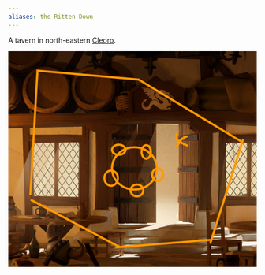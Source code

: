 ```yaml
---
aliases: the Ritten Down
---
```

A tavern in north-eastern [Cleoro](Cleoro.md).

![](../../__Files/Pasted%20image%2020220926195950.png)